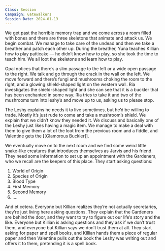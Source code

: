 ```yaml
---
Class: Session
Campaign: Gatewalkers
Session Date: 2024-01-13
---
```

We get past the horrible memory trap and we come across a room filled with bones and there are three skeletons that animate and attack us. We begin combat. We manage to take care of the undead and then we take a breather and patch each other up. During the breather, Yuna teaches Killian how to play patticake — he didn’t know how to play, so she took the time to teach him. We all loot the skeletons and learn how to play.

Opal notices that there’s a slim passage to the left or a wide open passage to the right. We talk and go through the crack in the wall on the left. We move forward and there’s fungi and mushrooms choking the room to the right, and a glowing shield-shaped light on the western wall. Ria investigates the shield-shaped light and she can see that it is a buckler that has been enchanted in some way. Ria tries to take it and two of the mushrooms turn into leshy’s and move up to us, asking us to please stop.

The Leshy explains he needs it to live sometimes, but he’d be willing to trade. Mostly it’s just rude to come and take a mushroom’s shield. We explain that we didn’t know they needed it. We discuss and basically one of the Leshy just likes having a magic item. We manage to make a deal with them to give them a lot of the loot from the previous room and a fiddle, and Valentine gets the [[Glamorous Buckler]].

We eventually move on to the next room and we find some weird little snake-like creatures that introduces themselves as Jarvis and his friend. They need some information to set up an appointment with the Gardeners, who we recall are the keepers of this place. They start asking questions:

1. World of Origin
2. Species of Origin
3. Blood Type
4. First Memory
5. Second Memory
6. ….

And et cetera. Everyone but Killian realizes they’re not actually secretaries, they’re just living here asking questions. They explain that the Gardeners are behind the door, and they want to try to figure out our life’s story and the like. Everyone but Killian is asking questions and they ask if we don’t trust them, and everyone but Killian says we don’t trust them at all. They start asking for paper and spell books, and Killian hands them a piece of regular paper and then Valentine pulls out the book the Leshy was writing out and offers it to them, pretending it is a spell book.